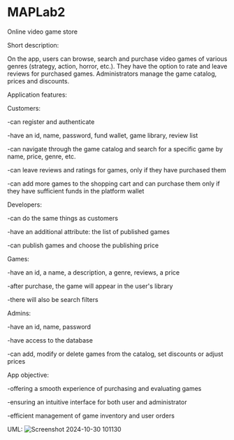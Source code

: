 # MAPLab2
Online video game store

Short description:

On the app, users can browse, search and purchase video games of various genres (strategy, action, horror, etc.). They have the option to rate and leave reviews for purchased games. Administrators manage the game catalog, prices and discounts.

Application features:

Customers:

-can register and authenticate

-have an id, name, password, fund wallet, game library, review list

-can navigate through the game catalog and search for a specific game by name, price, genre, etc.

-can leave reviews and ratings for games, only if they have purchased them

-can add more games to the shopping cart and can purchase them only if they have sufficient funds in the platform wallet


Developers:

-can do the same things as customers

-have an additional attribute: the list of published games

-can publish games and choose the publishing price


Games:

-have an id, a name, a description, a genre, reviews, a price

-after purchase, the game will appear in the user's library

-there will also be search filters


Admins:

-have an id, name, password

-have access to the database

-can add, modify or delete games from the catalog, set discounts or adjust prices


App objective:

-offering a smooth experience of purchasing and evaluating games

-ensuring an intuitive interface for both user and administrator

-efficient management of game inventory and user orders




UML:
![Screenshot 2024-10-30 101130](https://github.com/user-attachments/assets/2493d375-429a-4b45-91ba-b632f215af2d)


